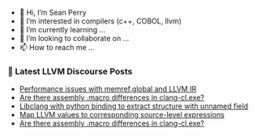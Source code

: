 - 👋 Hi, I’m Sean Perry
- 👀 I’m interested in compilers (c++, COBOL, llvm)
- 🌱 I’m currently learning ...
- 💞️ I’m looking to collaborate on ...
- 📫 How to reach me ...

<!---
s66perry/s66perry is a ✨ special ✨ repository because its `README.md` (this file) appears on your GitHub profile.
You can click the Preview link to take a look at your changes.
--->
### 📕 Latest LLVM Discourse Posts

<!-- DISCOURSE-LLVM:START -->
- [Performance issues with memref.global and LLVM IR](https://discourse.llvm.org/t/performance-issues-with-memref-global-and-llvm-ir/68604#post_7)
- [Are there assembly .macro differences in clang-cl.exe?](https://discourse.llvm.org/t/are-there-assembly-macro-differences-in-clang-cl-exe/68861#post_5)
- [Libclang with python binding to extract structure with unnamed field](https://discourse.llvm.org/t/libclang-with-python-binding-to-extract-structure-with-unnamed-field/68864#post_1)
- [Map LLVM values to corresponding source-level expressions](https://discourse.llvm.org/t/map-llvm-values-to-corresponding-source-level-expressions/68450#post_10)
- [Are there assembly .macro differences in clang-cl.exe?](https://discourse.llvm.org/t/are-there-assembly-macro-differences-in-clang-cl-exe/68861#post_4)
<!-- DISCOURSE-LLVM:END -->

